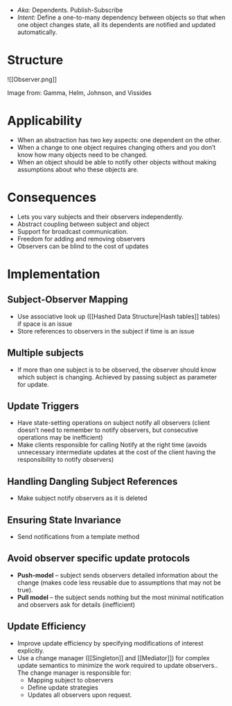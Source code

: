 * *Aka:* Dependents. Publish-Subscribe
* *Intent*: Define a one-to-many dependency between objects so that when one object changes state, all its dependents are notified and updated automatically.

# Structure
![[Observer.png]]<figcaption> Image from: Gamma, Helm, Johnson, and Vissides </figcaption>

# Applicability
* When an abstraction has two key aspects: one dependent on the other.
* When a change to one object requires changing others and you don’t know how many objects need to be changed.
* When an object should be able to notify other objects without making assumptions about who these objects are.

# Consequences
* Lets you vary subjects and their observers independently.
* Abstract coupling between subject and object
* Support for broadcast communication.
* Freedom for adding and removing observers
* Observers can be blind to the cost of updates

# Implementation
## Subject-Observer Mapping
* Use associative look up ([[Hashed Data Structure|Hash tables]] tables) if space is an issue
* Store references to observers in the subject if time is an issue

## Multiple subjects
* If more than one subject is to be observed, the observer should know which subject is changing. Achieved by passing subject as parameter for update.

## Update Triggers
* Have state-setting operations on subject notify all observers (client doesn’t need to remember to notify observers, but consecutive operations may be inefficient)
* Make clients responsible for calling Notify at the right time (avoids unnecessary intermediate updates at the cost of the client having the responsibility to notify observers)

## Handling Dangling Subject References
* Make subject notify observers as it is deleted

## Ensuring State Invariance
* Send notifications from a template method

## Avoid observer specific update protocols
* **Push-model** – subject sends observers detailed information about the change (makes code less reusable due to assumptions that may not be true).
* **Pull model** – the subject sends nothing but the most minimal notification and observers ask for details (inefficient)

## Update Efficiency
* Improve update efficiency by specifying modifications of interest explicitly.
* Use a change manager ([[Singleton]] and [[Mediator]]) for complex update semantics to minimize the work required to update observers.. The change manager is responsible for:
	* Mapping subject to observers
	* Define update strategies
	* Updates all observers upon request.

